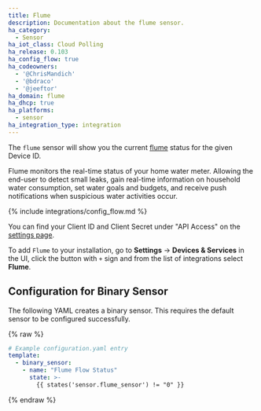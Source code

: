 ```yaml
---
title: Flume
description: Documentation about the flume sensor.
ha_category:
  - Sensor
ha_iot_class: Cloud Polling
ha_release: 0.103
ha_config_flow: true
ha_codeowners:
  - '@ChrisMandich'
  - '@bdraco'
  - '@jeeftor'
ha_domain: flume
ha_dhcp: true
ha_platforms:
  - sensor
ha_integration_type: integration
---
```


The `flume` sensor will show you the current [flume](https://portal.flumewater.com) status for the given Device ID.

Flume monitors the real-time status of your home water meter. Allowing the end-user to detect small leaks, gain real-time information on household water consumption, set water goals and budgets, and receive push notifications when suspicious water activities occur. 

{% include integrations/config_flow.md %}

You can find your Client ID and Client Secret under "API Access" on the [settings page](https://portal.flumewater.com/#settings).

To add `Flume` to your installation, go to **Settings** -> **Devices & Services** in the UI, click the button with `+` sign and from the list of integrations select **Flume**.

## Configuration for Binary Sensor

The following YAML creates a binary sensor. This requires the default sensor to be configured successfully.

{% raw %}

```yaml
# Example configuration.yaml entry
template:
  - binary_sensor:
    - name: "Flume Flow Status"
      state: >-
        {{ states('sensor.flume_sensor') != "0" }}
```

{% endraw %}
